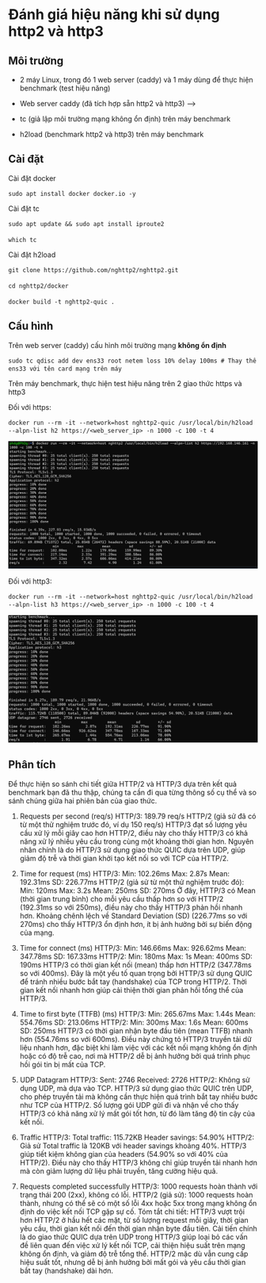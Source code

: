# Đánh giá hiệu năng khi sử dụng http2 và http3

## Môi trường
- 2 máy Linux, trong đó 1 web server (caddy) và 1 máy dùng để thực hiện benchmark (test hiệu năng)
- Web server caddy (đã tích hợp sẵn http2 và http3) --> 

- tc (giả lập môi trường mạng không ổn định) trên máy benchmark
 
- h2load (benchmark http2 và http3) trên máy benchmark
 
## Cài đặt 

Cài đặt docker 

    sudo apt install docker docker.io -y

Cài đặt tc 

    sudo apt update && sudo apt install iproute2

    which tc 

Cài đặt h2load

    git clone https://github.com/nghttp2/nghttp2.git

    cd nghttp2/docker

    docker build -t nghttp2-quic .

## Cấu hình

Trên web server (caddy) cấu hình môi trường mạng **không ổn định**

    sudo tc qdisc add dev ens33 root netem loss 10% delay 100ms # Thay thế ens33 với tên card mạng trên máy  

Trên máy benchmark, thực hiện test hiệu năng trên 2 giao thức https và http3

Đối với https: 

    docker run --rm -it --network=host nghttp2-quic /usr/local/bin/h2load --alpn-list h2 https://<web_server_ip> -n 1000 -c 100 -t 4

![https benchmark](./assets/https-bench.png)

Đối với http3: 

    docker run --rm -it --network=host nghttp2-quic /usr/local/bin/h2load --alpn-list h3 https://<web_server_ip> -n 1000 -c 100 -t 4

![http3 benchmark](./assets/http3-bench.png)


## Phân tích

Để thực hiện so sánh chi tiết giữa HTTP/2 và HTTP/3 dựa trên kết quả benchmark bạn đã thu thập, chúng ta cần đi qua từng thông số cụ thể và so sánh chúng giữa hai phiên bản của giao thức.

1. Requests per second (req/s)
HTTP/3: 189.79 req/s
HTTP/2 (giả sử đã có từ một thử nghiệm trước đó, ví dụ 150 req/s)
HTTP/3 đạt số lượng yêu cầu xử lý mỗi giây cao hơn HTTP/2, điều này cho thấy HTTP/3 có khả năng xử lý nhiều yêu cầu trong cùng một khoảng thời gian hơn. Nguyên nhân chính là do HTTP/3 sử dụng giao thức QUIC dựa trên UDP, giúp giảm độ trễ và thời gian khởi tạo kết nối so với TCP của HTTP/2.

2. Time for request (ms)
HTTP/3:
Min: 102.26ms
Max: 2.87s
Mean: 192.31ms
SD: 226.77ms
HTTP/2 (giả sử từ một thử nghiệm trước đó):
Min: 120ms
Max: 3.2s
Mean: 250ms
SD: 270ms
Ở đây, HTTP/3 có Mean (thời gian trung bình) cho mỗi yêu cầu thấp hơn so với HTTP/2 (192.31ms so với 250ms), điều này cho thấy HTTP/3 phản hồi nhanh hơn. Khoảng chênh lệch về Standard Deviation (SD) (226.77ms so với 270ms) cho thấy HTTP/3 ổn định hơn, ít bị ảnh hưởng bởi sự biến động của mạng.

3. Time for connect (ms)
HTTP/3:
Min: 146.66ms
Max: 926.62ms
Mean: 347.78ms
SD: 167.33ms
HTTP/2:
Min: 180ms
Max: 1s
Mean: 400ms
SD: 190ms
HTTP/3 có thời gian kết nối (mean) thấp hơn HTTP/2 (347.78ms so với 400ms). Đây là một yếu tố quan trọng bởi HTTP/3 sử dụng QUIC để tránh nhiều bước bắt tay (handshake) của TCP trong HTTP/2. Thời gian kết nối nhanh hơn giúp cải thiện thời gian phản hồi tổng thể của HTTP/3.

4. Time to first byte (TTFB) (ms)
HTTP/3:
Min: 265.67ms
Max: 1.44s
Mean: 554.76ms
SD: 213.06ms
HTTP/2:
Min: 300ms
Max: 1.6s
Mean: 600ms
SD: 250ms
HTTP/3 có thời gian nhận byte đầu tiên (mean TTFB) nhanh hơn (554.76ms so với 600ms). Điều này chứng tỏ HTTP/3 truyền tải dữ liệu nhanh hơn, đặc biệt khi làm việc với các kết nối mạng không ổn định hoặc có độ trễ cao, nơi mà HTTP/2 dễ bị ảnh hưởng bởi quá trình phục hồi gói tin bị mất của TCP.

5. UDP Datagram
HTTP/3:
Sent: 2746
Received: 2726
HTTP/2:
Không sử dụng UDP, mà dựa vào TCP.
HTTP/3 sử dụng giao thức QUIC trên UDP, cho phép truyền tải mà không cần thực hiện quá trình bắt tay nhiều bước như TCP của HTTP/2. Số lượng gói UDP gửi đi và nhận về cho thấy HTTP/3 có khả năng xử lý mất gói tốt hơn, từ đó làm tăng độ tin cậy của kết nối.

6. Traffic
HTTP/3:
Total traffic: 115.72KB
Header savings: 54.90%
HTTP/2:
Giả sử Total traffic là 120KB với header savings khoảng 40%.
HTTP/3 giúp tiết kiệm không gian của headers (54.90% so với 40% của HTTP/2). Điều này cho thấy HTTP/3 không chỉ giúp truyền tải nhanh hơn mà còn giảm lượng dữ liệu phải truyền, tăng cường hiệu quả.

7. Requests completed successfully
HTTP/3: 1000 requests hoàn thành với trạng thái 200 (2xx), không có lỗi.
HTTP/2 (giả sử): 1000 requests hoàn thành, nhưng có thể sẽ có một số lỗi 4xx hoặc 5xx trong mạng không ổn định do việc kết nối TCP gặp sự cố.
Tóm tắt chi tiết:
HTTP/3 vượt trội hơn HTTP/2 ở hầu hết các mặt, từ số lượng request mỗi giây, thời gian yêu cầu, thời gian kết nối đến thời gian nhận byte đầu tiên.
Cải tiến chính là do giao thức QUIC dựa trên UDP trong HTTP/3 giúp loại bỏ các vấn đề liên quan đến việc xử lý kết nối TCP, cải thiện hiệu suất trên mạng không ổn định, và giảm độ trễ tổng thể.
HTTP/2 mặc dù vẫn cung cấp hiệu suất tốt, nhưng dễ bị ảnh hưởng bởi mất gói và yêu cầu thời gian bắt tay (handshake) dài hơn.










